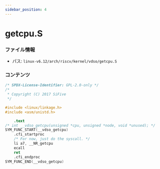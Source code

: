 ```yaml
---
sidebar_position: 4
---
```

# getcpu.S

### ファイル情報

- パス: `linux-v6.12/arch/riscv/kernel/vdso/getcpu.S`

### コンテンツ

```S
/* SPDX-License-Identifier: GPL-2.0-only */
/*
 * Copyright (C) 2017 SiFive
 */

#include <linux/linkage.h>
#include <asm/unistd.h>

	.text
/* int __vdso_getcpu(unsigned *cpu, unsigned *node, void *unused); */
SYM_FUNC_START(__vdso_getcpu)
	.cfi_startproc
	/* For now, just do the syscall. */
	li a7, __NR_getcpu
	ecall
	ret
	.cfi_endproc
SYM_FUNC_END(__vdso_getcpu)

```
